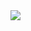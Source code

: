 <!-- #image --><img align="center" src="https://apod.nasa.gov/apod/image/1702/Rosette_Souglakos_960.jpg"></br><!-- #end -->
